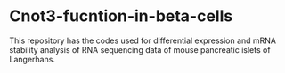 # Cnot3-fucntion-in-beta-cells
This repository has the codes  used for differential expression and mRNA stability analysis of RNA sequencing data of mouse pancreatic islets of Langerhans.

